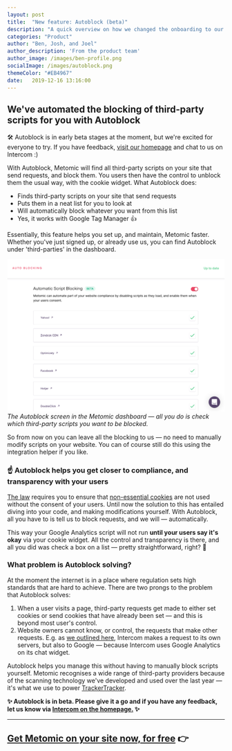 ```yaml
---
layout: post
title:  "New feature: Autoblock (beta)"
description: "A quick overview on how we changed the onboarding to our Cookie Widget, and what we learned in the process"
categories: "Product"
author: "Ben, Josh, and Joel"
author_description: 'From the product team'
author_image: /images/ben-profile.png
socialImage: /images/autoblock.png
themeColor: "#EB4967"
date:   2019-12-16 13:16:00
---
```


## We've automated the blocking of third-party scripts for you with Autoblock

🛠 Autoblock is in early beta stages at the moment, but we're excited for everyone to try. If you have feedback, [visit our homepage](https://metomic.io) and chat to us on Intercom :)

With Autoblock, Metomic will find all third-party scripts on your site that send requests, and block them. You users then have the control to unblock them the usual way, with the cookie widget. What Autoblock does:

- Finds third-party scripts on your site that send requests
- Puts them in a neat list for you to look at
- Will automatically block whatever you want from this list
- Yes, it works with Google Tag Manager 👍

Essentially, this feature helps you set up, and maintain, Metomic faster. Whether you've just signed up, or already use us, you can find Autoblock under 'third-parties' in the dashboard.

![screenshot of metomic dashboard](/images/autoblock.png)
*The Autoblock screen in the Metomic dashboard — all you do is check which third-party scripts you want to be blocked.*

So from now on you can leave all the blocking to us — no need to manually modify scripts on your website. You can of course still do this using the integration helper if you like.

### ☝️ Autoblock helps you get closer to compliance, and transparency with your users

[The law](https://metomic.io/blog/main/2019/07/31/share-buttons-illegal.html) requires you to ensure that [non-essential cookies](https://metomic.io/blog/main/2019/08/14/essential-cookies.html) are not used without the consent of your users. Until now the solution to this has entailed diving into your code, and making modifications yourself. With Autoblock, all you have to is tell us to block requests, and we will — automatically.

This way your Google Analytics script will not run **until your users say it's okay** via your cookie widget. All the control and transparency is there, and all you did was check a box on a list — pretty straightforward, right? 🎊

### **What problem is Autoblock solving?**

At the moment the internet is in a place where regulation sets high standards that are hard to achieve. There are two prongs to the problem that Autoblock solves:

1. When a user visits a page, third-party requests get made to either set cookies or send cookies that have already been set — and this is beyond most user's control.
2. Website owners cannot know, or control, the requests that make other requests. E.g. as [we outlined here](https://metomic.io/blog/main/2019/08/22/nested-cookies.html), Intercom makes a request to its own servers, but also to Google — because Intercom uses Google Analytics on its chat widget.

Autoblock helps you manage this without having to manually block scripts yourself. Metomic recognises a wide range of third-party providers because of the scanning technology we've developed and used over the last year — it's what we use to power [TrackerTracker](https://trackertracker.io).

**✨ Autoblock is in beta. Please give it a go and if you have any feedback, let us know via [Intercom on the homepage.](https://metomic.io) ✨**

---

## [Get Metomic on your site now, for free](https://landing.metomic.io/) 👉